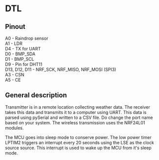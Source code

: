 # DTL

## Pinout 
A0 - Raindrop sensor\
A1 - LDR\
D4 - TX for UART\
D0 - BMP_SDA\
D1 - BMP_SCL\
D9 - Pin for DHT11\
D13, D12, D11 - NRF_SCK, NRF_MISO, NRF_MOSI (SPI3)\
A3 - CSN\
A5 - CE

## General description
Transmitter is in a remote location collecting weather data. The receiver takes this data and transmits it to a computer using UART. This data is parsed using pySerial and written to a CSV file. Do change the port name based on your system. The wireless transmission uses the NRF24L01 modules.

The MCU goes into sleep mode to conserve power. The low power timer LPTIM2 triggers an interrupt every 20 seconds using the LSE as the clock source source. This interrupt is used to wake up the MCU from it's sleep mode.
